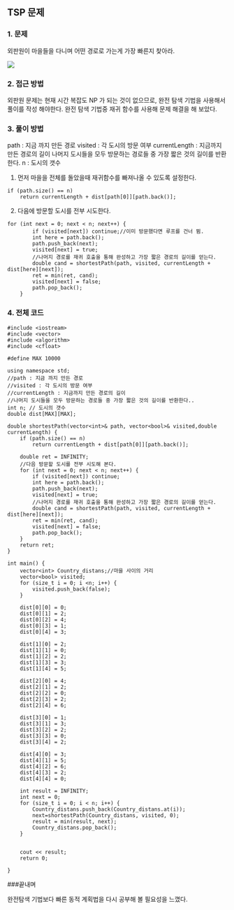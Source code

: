 ## TSP 문제

### 1. 문제

외판원이 마을들을 다니며 어떤 경로로 가는게 가장 빠른지 찾아라.

<img src="https://seongjaemoon.github.io/assets/uploads/algorithm/tsp.png">

### 2. 접근 방법

외판원 문제는 현재 시간 복잡도 NP 가 되는 것이 없으므로, 완전 탐색 기법을 사용해서 풀이를 작성 해야한다.
완전 탐색 기법중 재귀 함수를 사용해 문제 해결을 해 보았다.

### 3. 풀이 방법

path : 지금 까지 만든 경로
visited : 각 도시의 방문 여부
currentLength : 지금까지 만든 경로의 길이
나머지 도시들을 모두 방문하는 경로들 중 가장 짧은 것의 길이를 반환한다.
n : 도시의 갯수

1) 먼저 마을을 전체를 돌았을때 재귀함수를 빠져나올 수 있도록 설정한다.

```
if (path.size() == n)
	return currentLength + dist[path[0]][path.back()];
```

2) 다음에 방문할 도시를 전부 시도한다.

``` 
for (int next = 0; next < n; next++) {
		if (visited[next]) continue;//이미 방문했다면 루프를 건너 뜀.
		int here = path.back();
		path.push_back(next);
		visited[next] = true;
		//나머지 경로를 재귀 호출을 통해 완성하고 가장 짧은 경로의 길이를 얻는다.
		double cand = shortestPath(path, visited, currentLength + dist[here][next]);
		ret = min(ret, cand);
		visited[next] = false;
		path.pop_back();
	}
```


### 4. 전체 코드

```
#include <iostream>
#include <vector>
#include <algorithm>
#include <cfloat>

#define MAX 10000

using namespace std;
//path : 지금 까지 만든 경로
//visited : 각 도시의 방문 여부
//currentLength : 지금까지 만든 경로의 길이
//나머지 도시들을 모두 방문하는 경로들 중 가장 짧은 것의 길이를 반환한다..
int n; // 도시의 갯수
double dist[MAX][MAX];

double shortestPath(vector<int>& path, vector<bool>& visited,double currentLength) {
	if (path.size() == n)
		return currentLength + dist[path[0]][path.back()];

	double ret = INFINITY;
	//다음 방문할 도시를 전부 시도해 본다.
	for (int next = 0; next < n; next++) {
		if (visited[next]) continue;
		int here = path.back();
		path.push_back(next);
		visited[next] = true;
		//나머지 경로를 재귀 호출을 통해 완성하고 가장 짧은 경로의 길이를 얻는다.
		double cand = shortestPath(path, visited, currentLength + dist[here][next]);
		ret = min(ret, cand);
		visited[next] = false;
		path.pop_back();
	}
	return ret;
}

int main() {
	vector<int> Country_distans;//마을 사이의 거리
	vector<bool> visited;
	for (size_t i = 0; i <n; i++) {
		visited.push_back(false);
	}

	dist[0][0] = 0;
	dist[0][1] = 2;
	dist[0][2] = 4;
	dist[0][3] = 1;
	dist[0][4] = 3;

	dist[1][0] = 2;
	dist[1][1] = 0;
	dist[1][2] = 2;
	dist[1][3] = 3;
	dist[1][4] = 5;

	dist[2][0] = 4;
	dist[2][1] = 2;
	dist[2][2] = 0;
	dist[2][3] = 2;
	dist[2][4] = 6;

	dist[3][0] = 1;
	dist[3][1] = 3;
	dist[3][2] = 2;
	dist[3][3] = 0;
	dist[3][4] = 2;

	dist[4][0] = 3;
	dist[4][1] = 5;
	dist[4][2] = 6;
	dist[4][3] = 2;
	dist[4][4] = 0;

	int result = INFINITY;
	int next = 0;
	for (size_t i = 0; i < n; i++) {
		Country_distans.push_back(Country_distans.at(i));
		next=shortestPath(Country_distans, visited, 0);
		result = min(result, next);
		Country_distans.pop_back();
	}
		

	cout << result;
	return 0;

}
```

###끝내며

완전탐색 기법보다 빠른 동적 계획법을 다시 공부해 볼 필요성을 느꼈다.